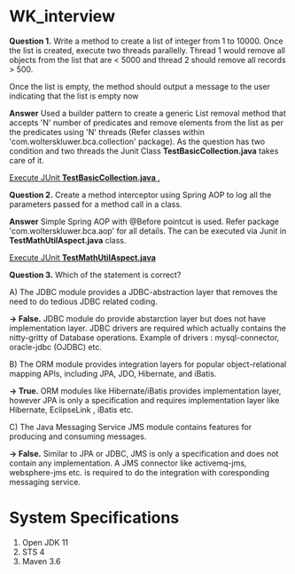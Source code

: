 # WK_interview
<b>Question 1.</b> Write a method to create a list of integer from 1 to 10000. Once the list is created, execute two threads parallelly. Thread 1 would remove all objects from the list that are < 5000 and thread 2 should remove all records > 500.

Once the list is empty, the method should output a message to the user indicating that the list is empty now

<b>Answer</b> Used a builder pattern to create a generic List removal method that accepts 'N' number of predicates and remove elements from the list as per the predicates using 'N' threads (Refer classes within 'com.wolterskluwer.bca.collection' package). As the question has two condition and two threads the Junit Class <b>TestBasicCollection.java</b> takes care of it.

<u> Execute JUnit <b>TestBasicCollection.java</b> .</u>

<b>Question 2.</b> Create a method interceptor using Spring AOP to log all the parameters passed for a method call in a class.

<b>Answer</b> Simple Spring AOP with @Before pointcut is used. Refer package 'com.wolterskluwer.bca.aop' for all details. The can be executed via Junit in <b>TestMathUtilAspect.java</b> class.

<u> Execute JUnit <b>TestMathUtilAspect.java</b> </u>

<b>Question 3.</b> Which of the statement is correct?

A) The JDBC module provides a JDBC-abstraction layer that removes the need to do tedious JDBC related coding. 
  
  <b>-> False.</b> JDBC module do provide abstarction layer but does not have implementation layer. JDBC drivers are required which actually contains the nitty-gritty of Database operations. Example of drivers : mysql-connector, oracle-jdbc (OJDBC) etc.

B) The ORM module provides integration layers for popular object-relational mapping APIs, including JPA, JDO, Hibernate, and iBatis.
  
  <b>-> True.</b> ORM modules like Hibernate/iBatis provides implementation layer, however JPA is only a specification and requires implementation layer like Hibernate, EclipseLink , iBatis etc. 

C) The Java Messaging Service JMS module contains features for producing and consuming messages. 
  
  <b>-> False.</b> Similar to JPA or JDBC, JMS is only a specification and does not contain any implementation. A JMS connector like activemq-jms, websphere-jms etc. is required to do the integration with coresponding messaging service.

# System Specifications
1. Open JDK 11
2. STS 4
3. Maven 3.6
